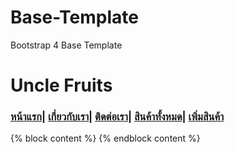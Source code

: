 # Base-Template
Bootstrap 4 Base Template
<!DOCTYPE html>
<html lang="en">
<head>
  <title>Uncle Fruits</title>
  <meta charset="utf-8">
  <meta name="viewport" content="width=device-width, initial-scale=1">
  <link rel="stylesheet" href="https://maxcdn.bootstrapcdn.com/bootstrap/4.5.0/css/bootstrap.min.css">
  <script src="https://ajax.googleapis.com/ajax/libs/jquery/3.5.1/jquery.min.js"></script>
  <script src="https://cdnjs.cloudflare.com/ajax/libs/popper.js/1.16.0/umd/popper.min.js"></script>
  <script src="https://maxcdn.bootstrapcdn.com/bootstrap/4.5.0/js/bootstrap.min.js"></script>
</head>
<body>

<div class="jumbotron text-center">
  <h1>Uncle Fruits</h1>
    <h3> 
          <a href="{% url 'home-page' %}">หน้าแรก</a>|
          <a href="{% url 'about-page' %}">เกี่ยวกับเรา</a>| 
          <a href="{% url 'contact-page' %}">ติดต่อเรา</a>| 
          <a href="{% url 'allproduct-page' %}">สินค้าทั้งหมด</a>|
          <a href="{% url 'addproduct-page' %}">เพิ่มสินค้า</a>
    </h3> 
</div>


<div class="container">
    {% block content %}
    {% endblock content %}
</div>




</body>
</html>
